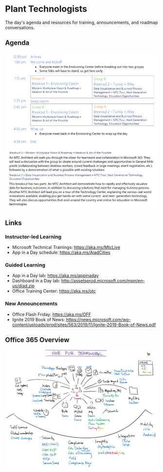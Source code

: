 # Plant Technologists
The day's agenda and resources for training, announcements, and roadmap conversations.

## Agenda
![Agenda](Images/Agenda.png)

## Links
### Instructor-led Learning
- Microsoft Technical Trainings: https://aka.ms/MtcLive
- App in a Day schedule: https://aka.ms/AiadCities
### Guided Learning
- App in a Day lab: https://aka.ms/appinaday
- Dashboard in a Day lab: http://assetsprod.microsoft.com/mpn/en-us/diad.zip
- Office Training Center: https://aka.ms/otc
### New Announcements
- Office Flash Friday: https://aka.ms/OFF
- Ignite 2019 Book of News: https://news.microsoft.com/wp-content/uploads/prod/sites/563/2019/11/Ignite-2019-Book-of-News.pdf

## Office 365 Overview
![Hub for Teamwork Diagram](Images/TeamworkProductsWhiteboard.png)
